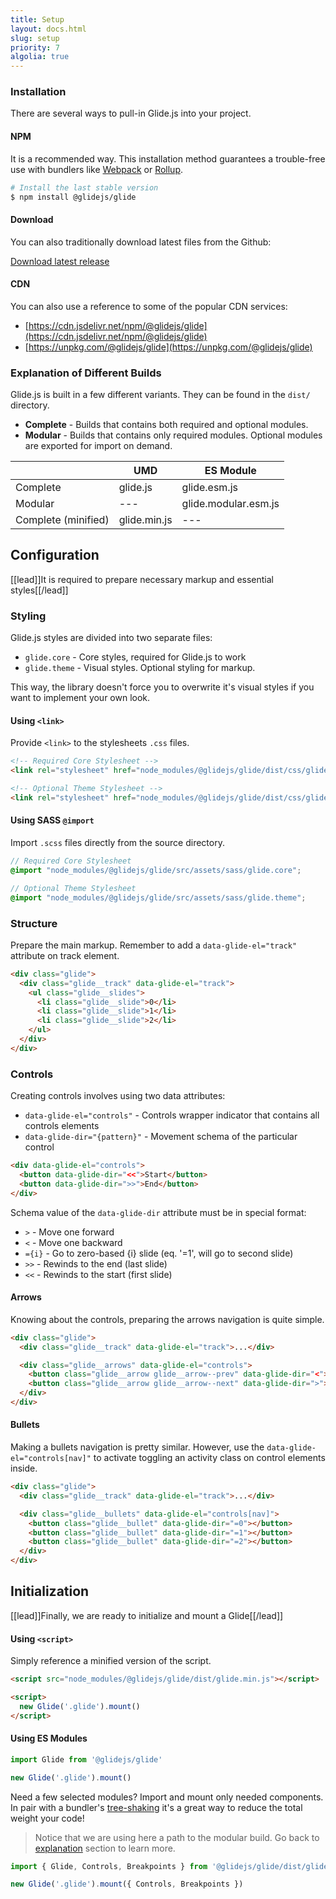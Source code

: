 ```yaml
---
title: Setup
layout: docs.html
slug: setup
priority: 7
algolia: true
---
```


### Installation

There are several ways to pull-in Glide.js into your project.

#### NPM

It is a recommended way. This installation method guarantees a trouble-free use with bundlers like [Webpack](//webpack.js.org/) or [Rollup](//rollupjs.org/).

```bash
# Install the last stable version
$ npm install @glidejs/glide
```

#### Download

You can also traditionally download latest files from the Github:

<a class="button" href="//github.com/glidejs/glide/releases/latest">Download latest release</a>

#### CDN

You can also use a reference to some of the popular CDN services:
- [https://cdn.jsdelivr.net/npm/@glidejs/glide](https://cdn.jsdelivr.net/npm/@glidejs/glide)
- [https://unpkg.com/@glidejs/glide](https://unpkg.com/@glidejs/glide)

### Explanation of Different Builds

Glide.js is built in a few different variants. They can be found in the `dist/` directory.

- **Complete** - Builds that contains both required and optional modules.
- **Modular** - Builds that contains only required modules. Optional modules are exported for import on demand.

|   | UMD | ES Module |
|---|---|---|
| Complete | glide.js  | glide.esm.js |
| Modular | --- | glide.modular.esm.js |
| Complete (minified) | glide.min.js | --- |

## Configuration

[[lead]]It is required to prepare necessary markup and essential styles[[/lead]]

### Styling

Glide.js styles are divided into two separate files:
- `glide.core` - Core styles, required for Glide.js to work
- `glide.theme` - Visual styles. Optional styling for markup.

This way, the library doesn't force you to overwrite it's visual styles if you want to implement your own look.

#### Using `<link>`

Provide `<link>` to the stylesheets `.css` files.

```html
<!-- Required Core Stylesheet -->
<link rel="stylesheet" href="node_modules/@glidejs/glide/dist/css/glide.core.min.css">

<!-- Optional Theme Stylesheet -->
<link rel="stylesheet" href="node_modules/@glidejs/glide/dist/css/glide.theme.min.css">
```

#### Using SASS `@import`

Import `.scss` files directly from the source directory.

```scss
// Required Core Stylesheet
@import "node_modules/@glidejs/glide/src/assets/sass/glide.core";

// Optional Theme Stylesheet
@import "node_modules/@glidejs/glide/src/assets/sass/glide.theme";
```

### Structure

Prepare the main markup. Remember to add a `data-glide-el="track"` attribute on track element.

```html
<div class="glide">
  <div class="glide__track" data-glide-el="track">
    <ul class="glide__slides">
      <li class="glide__slide">0</li>
      <li class="glide__slide">1</li>
      <li class="glide__slide">2</li>
    </ul>
  </div>
</div>
```

### Controls

Creating controls involves using two data attributes:
- `data-glide-el="controls"` - Controls wrapper indicator that contains all controls elements
- `data-glide-dir="{pattern}"` - Movement schema of the particular control

```html
<div data-glide-el="controls">
  <button data-glide-dir="<<">Start</button>
  <button data-glide-dir=">>">End</button>
</div>
```

Schema value of the `data-glide-dir` attribute must be in special format:
- `>` - Move one forward
- `<` - Move one backward
- `={i}` - Go to zero-based {i} slide (eq. '=1', will go to second slide)
- `>>` - Rewinds to the end (last slide)
- `<<` - Rewinds to the start (first slide)

#### Arrows

Knowing about the controls, preparing the arrows navigation is quite simple.

```html
<div class="glide">
  <div class="glide__track" data-glide-el="track">...</div>

  <div class="glide__arrows" data-glide-el="controls">
    <button class="glide__arrow glide__arrow--prev" data-glide-dir="<">prev</button>
    <button class="glide__arrow glide__arrow--next" data-glide-dir=">">next</button>
  </div>
</div>
```

#### Bullets

Making a bullets navigation is pretty similar. However, use the `data-glide-el="controls[nav]"` to activate toggling an activity class on control elements inside.

```html
<div class="glide">
  <div class="glide__track" data-glide-el="track">...</div>

  <div class="glide__bullets" data-glide-el="controls[nav]">
    <button class="glide__bullet" data-glide-dir="=0"></button>
    <button class="glide__bullet" data-glide-dir="=1"></button>
    <button class="glide__bullet" data-glide-dir="=2"></button>
  </div>
</div>
```

## Initialization

[[lead]]Finally, we are ready to initialize and mount a Glide[[/lead]]

#### Using `<script>`

Simply reference a minified version of the script.

```html
<script src="node_modules/@glidejs/glide/dist/glide.min.js"></script>

<script>
  new Glide('.glide').mount()
</script>
```

#### Using ES Modules

```js
import Glide from '@glidejs/glide'

new Glide('.glide').mount()
```

Need a few selected modules? Import and mount only needed components. In pair with a bundler's [tree-shaking](//webpack.js.org/guides/tree-shaking/) it's a great way to reduce the total weight your code!

> Notice that we are using here a path to the modular build. Go back to [explanation]() section to learn more.

```js
import { Glide, Controls, Breakpoints } from '@glidejs/glide/dist/glide.modular.esm'

new Glide('.glide').mount({ Controls, Breakpoints })
```
